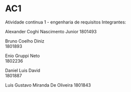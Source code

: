 # AC1
Atividade continua 1 - engenharia de requisitos
Integrantes:

Alexander Coghi Nascimento Junior
1801493

Bruno Coelho Diniz	
1801893

Enio Gruppi Neto	
1802236

Daniel Luis David	
1801887

Luis Gustavo Miranda De Oliveira
1801843
